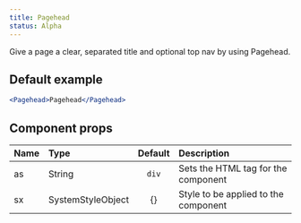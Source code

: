 ```yaml
---
title: Pagehead
status: Alpha
---
```


Give a page a clear, separated title and optional top nav by using Pagehead.

## Default example

```jsx live
<Pagehead>Pagehead</Pagehead>
```

## Component props

| Name | Type              | Default | Description                          |
| :--- | :---------------- | :-----: | :----------------------------------- |
| as   | String            |  `div`  | Sets the HTML tag for the component  |
| sx   | SystemStyleObject |   {}    | Style to be applied to the component |
